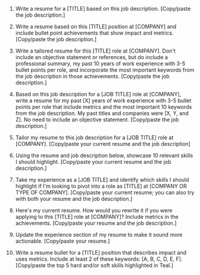 1. Write a resume for a [TITLE] based on this job description. [Copy/paste the job description.]

2. Write a resume based on this [TITLE] position at [COMPANY] and include bullet point achievements that show impact and metrics. [Copy/paste the job description.]

3. Write a tailored resume for this [TITLE] role at [COMPANY]. Don't include an objective statement or references, but do include a professional summary, my past 10 years of work experience with 3-5 bullet points per role, and incorporate the most important keywords from the job description in those achievements. [Copy/paste the job description.]

4. Based on this job description for a [JOB TITLE] role at [COMPANY], write a resume for my past [X] years of work experience with 3-5 bullet points per role that include metrics and the most important 10 keywords from the job description. My past titles and companies were [X, Y, and Z]. No need to include an objective statement. [Copy/paste the job description.]

5. Tailor my resume to this job description for a [JOB TITLE] role at [COMPANY]. [Copy/paste your current resume and the job description]

6. Using the resume and job description below, showcase 10 relevant skills I should highlight. [Copy/paste your current resume and the job description.]

7. Take my experience as a [JOB TITLE] and identify which skills I should highlight if I'm looking to pivot into a role as [TITLE] at [COMPANY OR TYPE OF COMPANY]. [Copy/paste your current resume; you can also try with both your resume and the job description.]

8. Here's my current resume. How would you rewrite it if you were applying to this [TITLE] role at [COMPANY]? Include metrics in the achievements. [Copy/paste your resume and the job description.]

9. Update the experience section of my resume to make it sound more actionable. [Copy/paste your resume.]

10. Write a resume bullet for a [TITLE] position that describes impact and uses metrics. Include at least 2 of these keywords: [A, B, C, D, E, F]. [Copy/paste the top 5 hard and/or soft skills highlighted in Teal.]